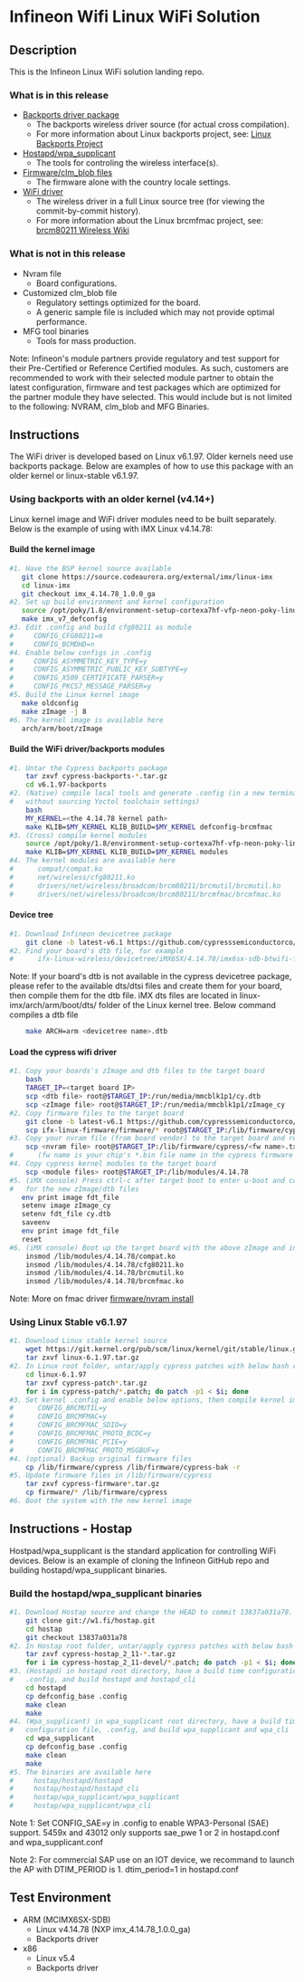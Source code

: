 Infineon Wifi Linux WiFi Solution
=================================

Description
-----------
This is the Infineon Linux WiFi solution landing repo.

### What is in this release
* [Backports driver package](https://github.com/cypresssemiconductorco/ifx-backports)
   * The backports wireless driver source (for actual cross compilation).
   * For more information about Linux backports project, see: [Linux Backports Project](https://backports.wiki.kernel.org/index.php/Main_Page)
* [Hostapd/wpa_supplicant](https://github.com/cypresssemiconductorco/ifx-hostap)
   * The tools for controling the wireless interface(s).
* [Firmware/clm_blob files](https://github.com/cypresssemiconductorco/ifx-linux-firmware)
   * The firmware alone with the country locale settings.
* [WiFi driver](https://github.com/cypresssemiconductorco/ifx-wireless-drivers)
   * The wireless driver in a full Linux source tree (for viewing the commit-by-commit history).
   * For more information about the Linux brcmfmac project, see: [brcm80211 Wireless Wiki](https://wireless.wiki.kernel.org/en/users/drivers/brcm80211)

     
### What is not in this release
* Nvram file
   * Board configurations.
* Customized clm_blob file
   * Regulatory settings optimized for the board.
   * A generic sample file is included which may not provide optimal performance.
* MFG tool binaries
   * Tools for mass production.

Note: Infineon's module partners provide regulatory and test support for their
Pre-Certified or Reference Certified modules. As such, customers are
recommended to work with their selected module partner to obtain the latest
configuration, firmware and test packages which are optimized for the partner
module they have selected. This would include but is not limited to the
following: NVRAM, clm_blob and MFG Binaries.


Instructions
------------
The WiFi driver is developed based on Linux v6.1.97. Older kernels need
use backports package. Below are examples of how to use this package
with an older kernel or linux-stable v6.1.97.

### Using backports with an older kernel (v4.14+)

Linux kernel image and WiFi driver modules need to be built separately.
Below is the example of using with iMX Linux v4.14.78:

#### Build the kernel image
```bash
#1. Have the BSP kernel source available
   git clone https://source.codeaurora.org/external/imx/linux-imx
   cd linux-imx
   git checkout imx_4.14.78_1.0.0_ga
#2. Set up build environment and kernel configuration
   source /opt/poky/1.8/environment-setup-cortexa7hf-vfp-neon-poky-linux-gnueabi
   make imx_v7_defconfig
#3. Edit .config and build cfg80211 as module
#     CONFIG_CFG80211=m
#     CONFIG_BCMDHD=n
#4. Enable below configs in .config
#     CONFIG_ASYMMETRIC_KEY_TYPE=y
#     CONFIG_ASYMMETRIC_PUBLIC_KEY_SUBTYPE=y
#     CONFIG_X509_CERTIFICATE_PARSER=y
#     CONFIG_PKCS7_MESSAGE_PARSER=y
#5. Build the Linux kernel image
   make oldconfig
   make zImage -j 8
#6. The kernel image is available here
   arch/arm/boot/zImage
```

#### Build the WiFi driver/backports modules
```bash
#1. Untar the Cypress backports package
    tar zxvf cypress-backports-*.tar.gz
    cd v6.1.97-backports
#2. (Native) compile local tools and generate .config (in a new terminal
#   without sourcing Yoctol toolchain settings)
    bash
    MY_KERNEL=<the 4.14.78 kernel path>
    make KLIB=$MY_KERNEL KLIB_BUILD=$MY_KERNEL defconfig-brcmfmac
#3. (Cross) compile kernel modules
    source /opt/poky/1.8/environment-setup-cortexa7hf-vfp-neon-poky-linux-gnueabi
    make KLIB=$MY_KERNEL KLIB_BUILD=$MY_KERNEL modules
#4. The kernel modules are available here
#      compat/compat.ko
#      net/wireless/cfg80211.ko
#      drivers/net/wireless/broadcom/brcm80211/brcmutil/brcmutil.ko
#      drivers/net/wireless/broadcom/brcm80211/brcmfmac/brcmfmac.ko
```

#### Device tree
```bash
#1. Download Infineon devicetree package
    git clone -b latest-v6.1 https://github.com/cypresssemiconductorco/ifx-linux-wireless.git
#2. Find your board's dtb file, for example
#      ifx-linux-wireless/devicetree/iMX6SX/4.14.78/imx6sx-sdb-btwifi-fmac.dtb
```
Note: If your board's dtb is not available in the cypress devicetree
      package, please refer to the available dts/dtsi files and create
      them for your board, then compile them for the dtb file. iMX dts
      files are located in linux-imx/arch/arm/boot/dts/ folder of the
      Linux kernel tree. Below command compiles a dtb file
```bash
    make ARCH=arm <devicetree name>.dtb
```

#### Load the cypress wifi driver
```bash
#1. Copy your boards's zImage and dtb files to the target board
    bash
    TARGET_IP=<target board IP>
    scp <dtb file> root@$TARGET_IP:/run/media/mmcblk1p1/cy.dtb
    scp <zImage file> root@$TARGET_IP:/run/media/mmcblk1p1/zImage_cy
#2. Copy firmware files to the target board
    git clone -b latest-v6.1 https://github.com/cypresssemiconductorco/ifx-linux-firmware.git
    scp ifx-linux-firmware/firmware/* root@$TARGET_IP:/lib/firmware/cypress
#3. Copy your nvram file (from board vendor) to the target board and rename it
    scp <nvram file> root@$TARGET_IP:/lib/firmware/cypress/<fw name>.txt
#      (fw name is your chip's *.bin file name in the cypress firmware package)
#4. Copy cypress kernel modules to the target board
    scp <module files> root@$TARGET_IP:/lib/modules/4.14.78
#5. (iMX console) Press ctrl-c after target boot to enter u-boot and configure it
#   for the new zImage/dtb files
   env print image fdt_file
   setenv image zImage_cy
   setenv fdt_file cy.dtb
   saveenv
   env print image fdt_file
   reset
#6. (iMX console) Boot up the target board with the above zImage and insmod cypress modules
    insmod /lib/modules/4.14.78/compat.ko
    insmod /lib/modules/4.14.78/cfg80211.ko
    insmod /lib/modules/4.14.78/brcmutil.ko
    insmod /lib/modules/4.14.78/brcmfmac.ko
```
Note: More on fmac driver [firmware/nvram install](https://wireless.wiki.kernel.org/en/users/drivers/brcm80211#firmware_installation1)

### Using Linux Stable v6.1.97
```bash
#1. Download Linux stable kernel source
    wget https://git.kernel.org/pub/scm/linux/kernel/git/stable/linux.git/snapshot/linux-6.1.97.tar.gz
    tar zxvf linux-6.1.97.tar.gz
#2. In Linux root folder, untar/apply cypress patches with below bash commands
    cd linux-6.1.97
    tar zxvf cypress-patch*.tar.gz
    for i in cypress-patch/*.patch; do patch -p1 < $i; done
#3. Set kernel .config and enable below options, then compile kernel image
#      CONFIG_BRCMUTIL=y
#      CONFIG_BRCMFMAC=y
#      CONFIG_BRCMFMAC_SDIO=y
#      CONFIG_BRCMFMAC_PROTO_BCDC=y
#      CONFIG_BRCMFMAC_PCIE=y
#      CONFIG_BRCMFMAC_PROTO_MSGBUF=y
#4. (optional) Backup original firmware files
    cp /lib/firmware/cypress /lib/firmware/cypress-bak -r
#5. Update firmware files in /lib/firmware/cypress
    tar zxvf cypress-firmware*.tar.gz
    cp firmware/* /lib/firmware/cypress
#6. Boot the system with the new kernel image
```


Instructions - Hostap
---------------------
Hostpad/wpa_supplicant is the standard application for controlling WiFi devices.
Below is an example of cloning the Infineon GitHub repo and building
hostapd/wpa_supplicant binaries.

### Build the hostapd/wpa_supplicant binaries
```bash
#1. Download Hostap source and change the HEAD to commit 13837a031a78.
    git clone git://w1.fi/hostap.git
    cd hostap
    git checkout 13837a031a78
#2. In Hostap root folder, untar/apply cypress patches with below bash commands
    tar zxvf cypress-hostap_2_11-*.tar.gz
    for i in cypress-hostap_2_11-devel/*.patch; do patch -p1 < $i; done
#3. (Hostapd) in hostapd root directory, have a build time configuration file,
#   .config, and build hostapd and hostapd_cli
    cd hostapd
    cp defconfig_base .config
    make clean
    make
#4. (Wpa_supplicant) in wpa_supplicant root directory, have a build time
#   configuration file, .config, and build wpa_supplicant and wpa_cli
    cd wpa_supplicant
    cp defconfig_base .config
    make clean
    make
#5. The binaries are available here
#     hostap/hostapd/hostapd
#     hostap/hostapd/hostapd_cli
#     hostap/wpa_supplicant/wpa_supplicant
#     hostap/wpa_supplicant/wpa_cli
```
Note 1: Set CONFIG_SAE=y in .config to enable WPA3-Personal (SAE) support.
      5459x and 43012 only supports sae_pwe 1 or 2 in hostapd.conf and wpa_supplicant.conf

Note 2: For commercial SAP use on an IOT device, we recommand to launch the AP with DTIM_PERIOD is 1.
      dtim_period=1 in hostapd.conf

Test Environment
----------------
* ARM (MCIMX6SX-SDB)
   * Linux v4.14.78 (NXP imx_4.14.78_1.0.0_ga)
   * Backports driver
* x86
   * Linux v5.4
   * Backports driver

